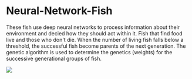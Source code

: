 # Neural-Network-Fish
These fish use deep neural networks to process information about their environment and decied how they should act within it. Fish that find food live and those who don't die. When the number of living fish falls below a threshold, the successful fish become parents of the next generation. The genetic algorithm is used to determine the genetics (weights) for the successive generational groups of fish. 

![](neural-network-demo.gif)

